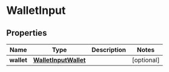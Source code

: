 

# WalletInput


## Properties

| Name | Type | Description | Notes |
|------------ | ------------- | ------------- | -------------|
|**wallet** | [**WalletInputWallet**](WalletInputWallet.md) |  |  [optional] |



